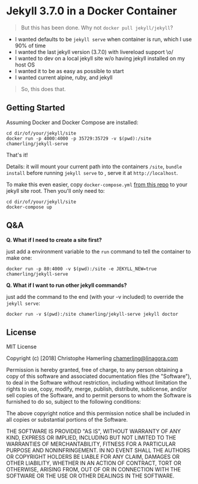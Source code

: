 # Jekyll 3.7.0 in a Docker Container

> But this has been done. Why not `docker pull jekyll/jekyll`?

- I wanted defaults to be `jekyll serve` when container is run, which I use 90% of time
- I wanted the last jekyll version (3.7.0) with livereload support \o/
- I wanted to dev on a local jekyll site w/o having jekyll installed on my host OS
- I wanted it to be as easy as possible to start
- I wanted current alpine, ruby, and jekyll

> So, this does that.

## Getting Started

Assuming Docker and Docker Compose are installed:

```shell
cd dir/of/your/jekyll/site
docker run -p 4000:4000 -p 35729:35729 -v $(pwd):/site chamerling/jekyll-serve
```

That's it!

Details: it will mount your current path into the containers `/site`, `bundle install` before running `jekyll serve` to , serve it at `http://localhost`.

To make this even easier, copy `docker-compose.yml` [from this repo](https://github.com/chamerling/jekyll-serve/blob/master/docker-compose.yml) to your jekyll site root. Then you'll only need to:

```shell
cd dir/of/your/jekyll/site
docker-compose up
```

## Q&A

**Q. What if I need to create a site first?**

just add a environment variable to the `run` command to tell the container to make one:

```shell
docker run -p 80:4000 -v $(pwd):/site -e JEKYLL_NEW=true chamerling/jekyll-serve
```

**Q. What if I want to run other jekyll commands?**

just add the command to the end (with your -v included) to override the `jekyll serve`:

```shell
docker run -v $(pwd):/site chamerling/jekyll-serve jekyll doctor
```

## License

MIT License

Copyright (c) [2018] Christophe Hamerling <chamerling@linagora.com>

Permission is hereby granted, free of charge, to any person obtaining a copy
of this software and associated documentation files (the "Software"), to deal
in the Software without restriction, including without limitation the rights
to use, copy, modify, merge, publish, distribute, sublicense, and/or sell
copies of the Software, and to permit persons to whom the Software is
furnished to do so, subject to the following conditions:

The above copyright notice and this permission notice shall be included in all
copies or substantial portions of the Software.

THE SOFTWARE IS PROVIDED "AS IS", WITHOUT WARRANTY OF ANY KIND, EXPRESS OR
IMPLIED, INCLUDING BUT NOT LIMITED TO THE WARRANTIES OF MERCHANTABILITY,
FITNESS FOR A PARTICULAR PURPOSE AND NONINFRINGEMENT. IN NO EVENT SHALL THE
AUTHORS OR COPYRIGHT HOLDERS BE LIABLE FOR ANY CLAIM, DAMAGES OR OTHER
LIABILITY, WHETHER IN AN ACTION OF CONTRACT, TORT OR OTHERWISE, ARISING FROM,
OUT OF OR IN CONNECTION WITH THE SOFTWARE OR THE USE OR OTHER DEALINGS IN THE
SOFTWARE.